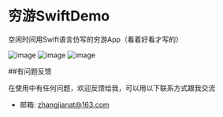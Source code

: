 # 穷游SwiftDemo
空闲时间用Swift语言仿写的穷游App（看着好看才写的）

![image](http://d.huhu.la/app/qy.gif)
![image](http://d.huhu.la/app/qy1.gif)
![image](http://d.huhu.la/app/qy2.gif)

##有问题反馈

在使用中有任何问题，欢迎反馈给我，可以用以下联系方式跟我交流

* 邮箱: zhangjianat@163.com




